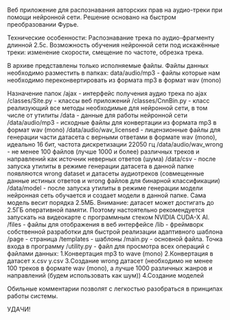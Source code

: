 Веб приложение для распознавания авторских прав на аудио-треки при помощи нейронной сети. Решение основано на быстром преобразовании Фурье. 

Технические особенности:
Распознавание трека по аудио-фрагменту длинной 2.5c. Возможность обучения нейронной сети под искажённые треки: изменение скорости, смещение по частоте, обрезка трека. 

В архиве представлены только исполняемые файлы. 
Файлы данных необходимо разместить в папках: data/audio/mp3 - файлы которые нам необходимо переконвертировать из формата mp3 в формат wav (mono)

 Назначение папок
 /ajax - интерфейс получения аудио трека по ajax
 /classes/Site.py - классы веб приложений
 /classes/CnnBin.py - класс реализующий все методы необходимые для нейронной сети, в том числе от утилиты
 /data - данные для работы нейронной сети
 /data/audio/mp3 - исходные файлы для конвертации из формата mp3 в формат wav (mono)
 /data/audio/wav_licensed - лицензионные файлы для генерации части датасета с верными ответами в формате wav (mono), идеально 16 бит, частота дискретизации 22050 гц
 /data/audio/wav_wrong - не менее 100 файлов (лучше 1000 и более) различных треков и направлений как источник неверных ответов (шума)
 /data/csv - после запуска утилиты в режиме генерации датасета в данной папке появляются wrong dataset и датасеты аудиотреков (совмещенные данные истиных ответов и wrong файлов для бинарной классификации)
 /data/model -  после запуска утилиты в режиме генерации модели нейронная сеть обучается и создает модели в данной папке. Сама модель весит порядка 2.5МБ. 
 Внимание: датасет может достигать до 2.5ГБ оперативной памяти. Поэтому настоятельно рекомендуется запускать на видеокарте с программным стеком NVIDIA CUDA-X AI.
 /files - файлы для отображения в веб интерфейсе
 /lib - фреймворк собственной разработки для быстрой реализации адаптивного шаблона
 /page - страница
 /templates - шаблоны
 /main.py - основной файла. Точка входа в программу
 /utility.py - файл для просмотра всех операций с файлами данных:
1.Конвертация mp3 to wave (mono)
2.Конвертация в датасет x.csv y.csv
3.Создание wrong датасет (необходимо не менее 100 треков в формате wav (mono), а лучше 1000 различных жанров и направлений (будем использовать как шум))
4.Создание моделей 

Обильные комментарии позволят с легкостью разобраться в принципах работы системы. 

УДАЧИ!
